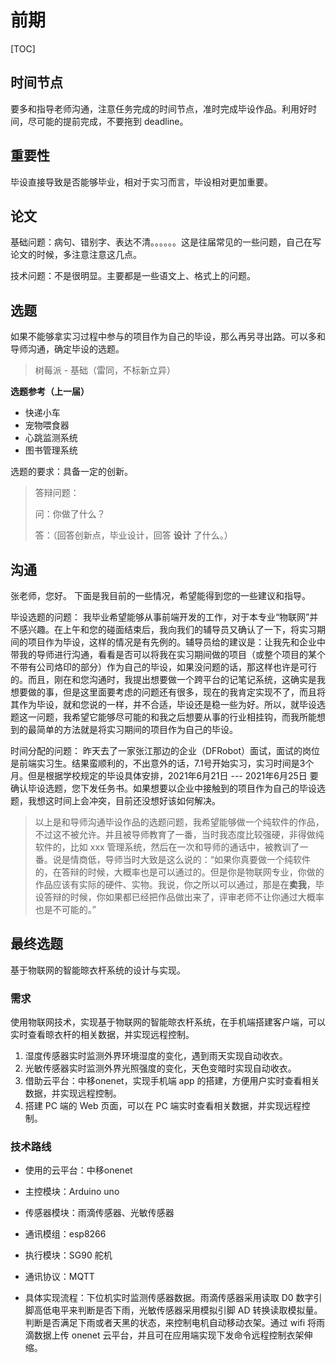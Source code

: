 # 前期



[TOC]

## 时间节点

要多和指导老师沟通，注意任务完成的时间节点，准时完成毕设作品。利用好时间，尽可能的提前完成，不要拖到 deadline。

## 重要性

毕设直接导致是否能够毕业，相对于实习而言，毕设相对更加重要。

## 论文

基础问题：病句、错别字、表达不清。。。。。。这是往届常见的一些问题，自己在写论文的时候，多注意注意这几点。

技术问题：不是很明显。主要都是一些语文上、格式上的问题。

## 选题

如果不能够拿实习过程中参与的项目作为自己的毕设，那么再另寻出路。可以多和导师沟通，确定毕设的选题。

> 树莓派 - 基础（雷同，不标新立异）

**选题参考（上一届）**

- 快递小车
- 宠物喂食器
- 心跳监测系统
- 图书管理系统

选题的要求：具备一定的创新。

> 答辩问题：
>
> 问：你做了什么？
>
> 答：（回答创新点，毕业设计，回答 **设计** 了什么。）

## 沟通

张老师，您好。
下面是我目前的一些情况，希望能得到您的一些建议和指导。

毕设选题的问题：
我毕业希望能够从事前端开发的工作，对于本专业“物联网”并不感兴趣。在上午和您的碰面结束后，我向我们的辅导员又确认了一下，将实习期间的项目作为毕设，这样的情况是有先例的。辅导员给的建议是：让我先和企业中带我的导师进行沟通，看看是否可以将我在实习期间做的项目（或整个项目的某个不带有公司烙印的部分）作为自己的毕设，如果没问题的话，那这样也许是可行的。而且，刚在和您沟通时，我提出想要做一个跨平台的记笔记系统，这确实是我想要做的事，但是这里面要考虑的问题还有很多，现在的我肯定实现不了，而且将其作为毕设，就和您说的一样，并不合适，毕设还是稳一些为好。所以，就毕设选题这一问题，我希望它能够尽可能的和我之后想要从事的行业相挂钩，而我所能想到的最简单的方法就是将实习期间的项目作为自己的毕设。

时间分配的问题：
昨天去了一家张江那边的企业（DFRobot）面试，面试的岗位是前端实习生。结果蛮顺利的，不出意外的话，7.1号开始实习，实习时间是3个月。但是根据学校规定的毕设具体安排，2021年6月21日 --- 2021年6月25日 要确认毕设选题，您下发任务书。如果想要以企业中接触到的项目作为自己的毕设选题，我想这时间上会冲突，目前还没想好该如何解决。

> 以上是和导师沟通毕设作品的选题问题，我希望能够做一个纯软件的作品，不过这不被允许。并且被导师教育了一番，当时我态度比较强硬，非得做纯软件的，比如 xxx 管理系统，然后在一次和导师的通话中，被教训了一番。说是情商低，导师当时大致是这么说的：“如果你真要做一个纯软件的，在答辩的时候，大概率也是可以通过的。但是你是物联网专业，你做的作品应该有实际的硬件、实物。我说，你之所以可以通过，那是在**卖我**，毕设答辩的时候，你如果都已经把作品做出来了，评审老师不让你通过大概率也是不可能的。”

## 最终选题

基于物联网的智能晾衣杆系统的设计与实现。

### 需求

使用物联网技术，实现基于物联网的智能晾衣杆系统，在手机端搭建客户端，可以实时查看晾衣杆的相关数据，并实现远程控制。
1. 湿度传感器实时监测外界环境湿度的变化，遇到雨天实现自动收衣。
2. 光敏传感器实时监测外界光照强度的变化，天色变暗时实现自动收衣。
3. 借助云平台：中移onenet，实现手机端 app 的搭建，方便用户实时查看相关数据，并实现远程控制。
4. 搭建 PC 端的 Web 页面，可以在 PC 端实时查看相关数据，并实现远程控制。

### 技术路线

- 使用的云平台：中移onenet

- 主控模块：Arduino uno
- 传感器模块：雨滴传感器、光敏传感器
- 通讯模组：esp8266
- 执行模块：SG90 舵机
- 通讯协议：MQTT
- 具体实现流程：下位机实时监测传感器数据。雨滴传感器采用读取 D0 数字引脚高低电平来判断是否下雨，光敏传感器采用模拟引脚 AD 转换读取模拟量。判断是否满足下雨或者天黑的状态，来控制电机自动移动衣架。通过 wifi 将雨滴数据上传 onenet 云平台，并且可在应用端实现下发命令远程控制衣架伸缩。